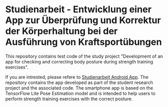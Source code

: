 # Studienarbeit - Entwicklung einer App zur Überprüfung und Korrektur der Körperhaltung bei der Ausführung von Kraftsportübungen
This repository contains test code of the study project "Development of an app for checking and correcting body posture during strength training exercises".

If you are intrested, please refere to [Studienarbeit Android App](https://github.com/Eisebrain/Studienarbeit). 
The repository contains the app developed as part of the student research project and the associated code.
The smartphone app is based on the TensorFlow Lite Pose Estimation model and is intended to help users to perform strength training exercises with the correct posture.
